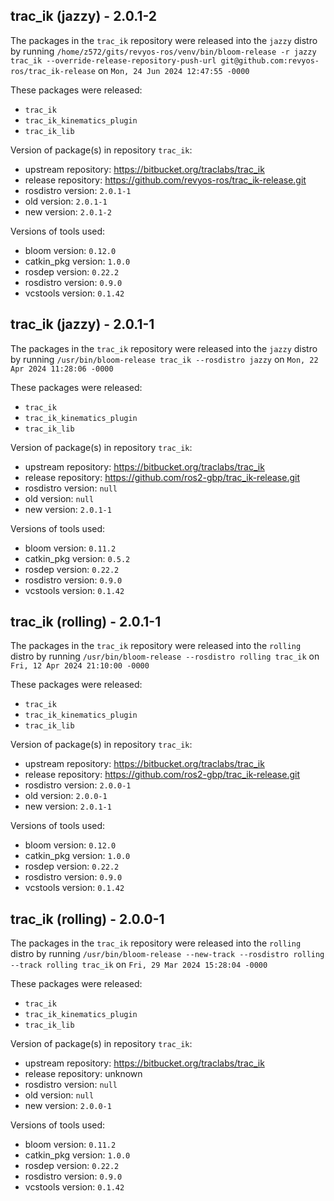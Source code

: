 ## trac_ik (jazzy) - 2.0.1-2

The packages in the `trac_ik` repository were released into the `jazzy` distro by running `/home/z572/gits/revyos-ros/venv/bin/bloom-release -r jazzy trac_ik --override-release-repository-push-url git@github.com:revyos-ros/trac_ik-release` on `Mon, 24 Jun 2024 12:47:55 -0000`

These packages were released:
- `trac_ik`
- `trac_ik_kinematics_plugin`
- `trac_ik_lib`

Version of package(s) in repository `trac_ik`:

- upstream repository: https://bitbucket.org/traclabs/trac_ik
- release repository: https://github.com/revyos-ros/trac_ik-release.git
- rosdistro version: `2.0.1-1`
- old version: `2.0.1-1`
- new version: `2.0.1-2`

Versions of tools used:

- bloom version: `0.12.0`
- catkin_pkg version: `1.0.0`
- rosdep version: `0.22.2`
- rosdistro version: `0.9.0`
- vcstools version: `0.1.42`


## trac_ik (jazzy) - 2.0.1-1

The packages in the `trac_ik` repository were released into the `jazzy` distro by running `/usr/bin/bloom-release trac_ik --rosdistro jazzy` on `Mon, 22 Apr 2024 11:28:06 -0000`

These packages were released:
- `trac_ik`
- `trac_ik_kinematics_plugin`
- `trac_ik_lib`

Version of package(s) in repository `trac_ik`:

- upstream repository: https://bitbucket.org/traclabs/trac_ik
- release repository: https://github.com/ros2-gbp/trac_ik-release.git
- rosdistro version: `null`
- old version: `null`
- new version: `2.0.1-1`

Versions of tools used:

- bloom version: `0.11.2`
- catkin_pkg version: `0.5.2`
- rosdep version: `0.22.2`
- rosdistro version: `0.9.0`
- vcstools version: `0.1.42`


## trac_ik (rolling) - 2.0.1-1

The packages in the `trac_ik` repository were released into the `rolling` distro by running `/usr/bin/bloom-release --rosdistro rolling trac_ik` on `Fri, 12 Apr 2024 21:10:00 -0000`

These packages were released:
- `trac_ik`
- `trac_ik_kinematics_plugin`
- `trac_ik_lib`

Version of package(s) in repository `trac_ik`:

- upstream repository: https://bitbucket.org/traclabs/trac_ik
- release repository: https://github.com/ros2-gbp/trac_ik-release.git
- rosdistro version: `2.0.0-1`
- old version: `2.0.0-1`
- new version: `2.0.1-1`

Versions of tools used:

- bloom version: `0.12.0`
- catkin_pkg version: `1.0.0`
- rosdep version: `0.22.2`
- rosdistro version: `0.9.0`
- vcstools version: `0.1.42`


## trac_ik (rolling) - 2.0.0-1

The packages in the `trac_ik` repository were released into the `rolling` distro by running `/usr/bin/bloom-release --new-track --rosdistro rolling --track rolling trac_ik` on `Fri, 29 Mar 2024 15:28:04 -0000`

These packages were released:
- `trac_ik`
- `trac_ik_kinematics_plugin`
- `trac_ik_lib`

Version of package(s) in repository `trac_ik`:

- upstream repository: https://bitbucket.org/traclabs/trac_ik
- release repository: unknown
- rosdistro version: `null`
- old version: `null`
- new version: `2.0.0-1`

Versions of tools used:

- bloom version: `0.11.2`
- catkin_pkg version: `1.0.0`
- rosdep version: `0.22.2`
- rosdistro version: `0.9.0`
- vcstools version: `0.1.42`


